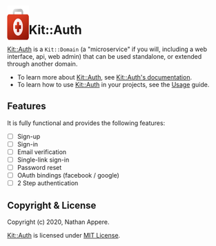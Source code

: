<!--pp {} -->
<img align="left" width="50" height="90" src="https://raw.githubusercontent.com/rubykit/kit/master/docs/assets/images/rubykit-framework-logo.svg">
<!-- pp-->

[Kit::Auth]: https://github.com/rubykit/kit/tree/master/libraries/kit-auth

# Kit::Auth

[Kit::Auth] is a `Kit::Domain` (a "microservice" if you will, including a web interface, api, web admin) that can be used standalone, or extended through another domain.

- To learn more about [Kit::Auth], see [Kit::Auth's documentation](https://docs.rubykit.org/kit-auth/edge).
- To learn how to use [Kit::Auth] in your projects, see the [Usage](docs/guides/usage.md) guide.

## Features

It is fully functional and provides the following features:
- [ ] Sign-up
- [ ] Sign-in
- [ ] Email verification
- [ ] Single-link sign-in
- [ ] Password reset
- [ ] OAuth bindings (facebook / google)
- [ ] 2 Step authentication

## Copyright & License

Copyright (c) 2020, Nathan Appere.

[Kit::Auth] is licensed under [MIT License](MIT_LICENSE.md).
